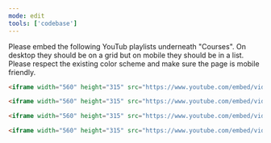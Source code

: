 ```yaml
---
mode: edit
tools: ['codebase']
---
```


Please embed the following YouTub playlists underneath "Courses". On desktop they should be on a grid but on mobile they should be in a list. Please respect the existing color scheme and make sure the page is mobile friendly.

```html
<iframe width="560" height="315" src="https://www.youtube.com/embed/videoseries?si=96xU2QjHec8MFk17&amp;controls=0&amp;list=PLT9WHwcLoiUHgzV4_E5RUVHJGtfNSnV6r" title="YouTube video player" frameborder="0" allow="accelerometer; autoplay; clipboard-write; encrypted-media; gyroscope; picture-in-picture; web-share" referrerpolicy="strict-origin-when-cross-origin" allowfullscreen></iframe>
```

```html
<iframe width="560" height="315" src="https://www.youtube.com/embed/videoseries?si=IbN-aL_w9MV-tgyK&amp;controls=0&amp;list=PLT9WHwcLoiUFIRaPcLK8fLTMjwaPhA9Lw" title="YouTube video player" frameborder="0" allow="accelerometer; autoplay; clipboard-write; encrypted-media; gyroscope; picture-in-picture; web-share" referrerpolicy="strict-origin-when-cross-origin" allowfullscreen></iframe>
```

```html
<iframe width="560" height="315" src="https://www.youtube.com/embed/videoseries?si=M8dr12JdOp7LEyhk&amp;controls=0&amp;list=PLT9WHwcLoiUG6ySwmi888k0Y40OgjMhUJ" title="YouTube video player" frameborder="0" allow="accelerometer; autoplay; clipboard-write; encrypted-media; gyroscope; picture-in-picture; web-share" referrerpolicy="strict-origin-when-cross-origin" allowfullscreen></iframe>
```

```html
<iframe width="560" height="315" src="https://www.youtube.com/embed/videoseries?si=gGb9k2SGwaLHuHK2&amp;controls=0&amp;list=PLT9WHwcLoiUGbKixG5sVCyVO1FNwc7z50" title="YouTube video player" frameborder="0" allow="accelerometer; autoplay; clipboard-write; encrypted-media; gyroscope; picture-in-picture; web-share" referrerpolicy="strict-origin-when-cross-origin" allowfullscreen></iframe>
```

